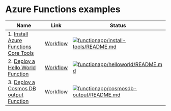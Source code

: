 # Azure Functions examples

| Name | Link | Status
| ---- | ---- | ------
| 1. [Install Azure Functions Core Tools](install-tools/README.md) | [Workflow](../.github/workflows/functionapp_install-tools_README_md.yml) |[![functionapp/install-tools/README.md](https://github.com/Azure-Samples/java-on-azure-examples/actions/workflows/functionapp_install-tools_README_md.yml/badge.svg)](https://github.com/Azure-Samples/java-on-azure-examples/actions/workflows/functionapp_install-tools_README_md.yml)
| 2. [Deploy a Hello World Function](helloworld/README.md) | [Workflow](../.github/workflows/functionapp_helloworld_README_md.yml) | [![functionapp/helloworld/README.md](https://github.com/Azure-Samples/java-on-azure-examples/actions/workflows/functionapp_helloworld_README_md.yml/badge.svg)](https://github.com/Azure-Samples/java-on-azure-examples/actions/workflows/functionapp_helloworld_README_md.yml)
| 3. [Deploy a Cosmos DB output Function](cosmosdb-output/README.md) | [Workflow](../.github/workflows/functionapp_cosmosdb-output_README_md.yml) | [![functionapp/cosmosdb-output/README.md](https://github.com/Azure-Samples/java-on-azure-examples/actions/workflows/functionapp_cosmosdb-output_README_md.yml/badge.svg)](https://github.com/Azure-Samples/java-on-azure-examples/actions/workflows/functionapp_cosmosdb-output_README_md.yml)

<!-- workflow.run() 

  exit 0
  
  -->
